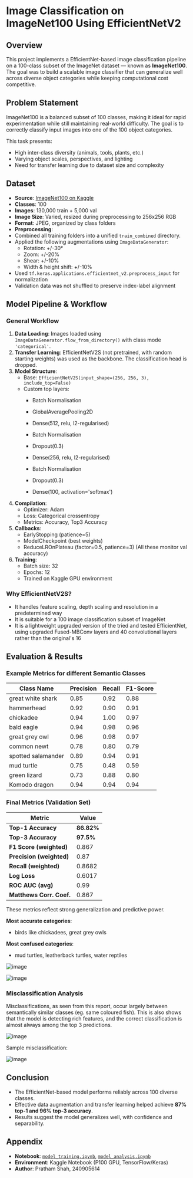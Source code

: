 # Image Classification on ImageNet100 Using EfficientNetV2

## Overview
This project implements a EfficientNet-based image classification pipeline on a 100-class subset of the ImageNet dataset — known as **ImageNet100**. The goal was to build a scalable image classifier that can generalize well across diverse object categories while keeping computational cost competitive.

## Problem Statement
ImageNet100 is a balanced subset of 100 classes, making it ideal for rapid experimentation while still maintaining real-world difficulty. The goal is to correctly classify input images into one of the 100 object categories.

This task presents:
- High inter-class diversity (animals, tools, plants, etc.)
- Varying object scales, perspectives, and lighting
- Need for transfer learning due to dataset size and complexity

## Dataset
- **Source**: [ImageNet100 on Kaggle](https://www.kaggle.com/datasets/ambelkarimadhu/imagenet100)
- **Classes**: 100  
- **Images**: 130,000 train + 5,000 val  
- **Image Size**: Varied, resized during preprocessing to 256x256 RGB
- **Format**: JPEG, organized by class folders  
- **Preprocessing**:
- Combined all training folders into a unified `train_combined` directory.
- Applied the following augmentations using `ImageDataGenerator`:
  - Rotation: +/-30°
  - Zoom: +/-20%
  - Shear: +/-10%
  - Width & height shift: +/-10%
- Used `tf.keras.applications.efficientnet_v2.preprocess_input` for normalization
- Validation data was not shuffled to preserve index-label alignment

## Model Pipeline & Workflow

### General Workflow
1. **Data Loading**: Images loaded using `ImageDataGenerator.flow_from_directory()` with class mode `'categorical'`.
2. **Transfer Learning**: EfficientNetV2S (not pretrained, with random starting weights) was used as the backbone. The classification head is dropped.
3. **Model Structure**:
   - Base: `EfficientNetV2S(input_shape=(256, 256, 3), include_top=False)`
   - Custom top layers:
     - Batch Normalisation
     - GlobalAveragePooling2D
    
     - Dense(512, relu, l2-regularised)
     - Batch Normalisation
     - Dropout(0.3)
       
     - Dense(256, relu, l2-regularised)
     - Batch Normalisation
     - Dropout(0.3)
       
     - Dense(100, activation='softmax')
4. **Compilation**:
   - Optimizer: Adam
   - Loss: Categorical crossentropy
   - Metrics: Accuracy, Top3 Accuracy
5. **Callbacks**:
   - EarlyStopping (patience=5)
   - ModelCheckpoint (best weights)
   - ReduceLROnPlateau (factor=0.5, patience=3)
    (All these monitor val accuracy)
6. **Training**:
   - Batch size: 32
   - Epochs: 12
   - Trained on Kaggle GPU environment

### Why EfficientNetV2S?
- It handles feature scaling, depth scaling and resolution in a predetermined way
- It is suitable for a 100 image classification subset of ImageNet
- It is a lightweight upgraded version of the tried and tested EfficientNet, using upgraded Fused-MBConv layers and 40 convolutional layers rather than the original's 16

## Evaluation & Results

### Example Metrics for different Semantic Classes

| Class Name             | Precision | Recall | F1-Score |
|------------------------|-----------|--------|----------|
| great white shark      | 0.85      | 0.92   | 0.88     |
| hammerhead             | 0.92      | 0.90   | 0.91     |
| chickadee              | 0.94      | 1.00   | 0.97     |
| bald eagle             | 0.94      | 0.98   | 0.96     |
| great grey owl         | 0.96      | 0.98   | 0.97     |
| common newt            | 0.78      | 0.80   | 0.79     |
| spotted salamander     | 0.89      | 0.94   | 0.91     |
| mud turtle             | 0.75      | 0.48   | 0.59     |
| green lizard           | 0.73      | 0.88   | 0.80     |
| Komodo dragon          | 0.94      | 0.94   | 0.94     |

### Final Metrics (Validation Set)

| Metric                | Value     |
|------------------------|-----------|
| **Top-1 Accuracy**     | **86.82%** |
| **Top-3 Accuracy**     | **97.5%** |
| **F1 Score (weighted)**   | 0.867       |
| **Precision (weighted)**  | 0.87       |
| **Recall (weighted)**     | 0.8682       |
| **Log Loss**           | 0.6017       |
| **ROC AUC (avg)**| 0.99       |
| **Matthews Corr. Coef.** | 0.867    |

These metrics reflect strong generalization and predictive power.

**Most accurate categories**:
- birds like chickadees, great grey owls 

**Most confused categories**:
- mud turtles, leatherback turtles, water reptiles

![image](https://github.com/user-attachments/assets/5ebf5e2a-e32c-4ba4-acdc-d0251e9d37e4)

![image](https://github.com/user-attachments/assets/29916d31-9492-4f15-9a09-53e4c543211f)

### Misclassification Analysis

Misclassifications, as seen from this report, occur largely between semantically similar classes (eg. same coloured fish). This is also shows that the model is detecting rich features, and the correct classification is almost always among the top 3 predictions.

![image](https://github.com/user-attachments/assets/7037529f-5798-46c2-8310-748f596a9b73)

Sample misclassification:

![image](https://github.com/user-attachments/assets/3cd3768f-c992-4fd5-b5de-857945176606)

## Conclusion

- The EfficientNet-based model performs reliably across 100 diverse classes.
- Effective data augmentation and transfer learning helped achieve **87% top-1 and 96% top-3 accuracy**.
- Results suggest the model generalizes well, with confidence and separability.

## Appendix
- **Notebook**: [`model_training.ipynb`](./model_training.ipynb), [`model_analysis.ipynb`](./model_analysis.ipynb)
- **Environment**: Kaggle Notebook (P100 GPU, TensorFlow/Keras)
- **Author**: Pratham Shah, 240905614
